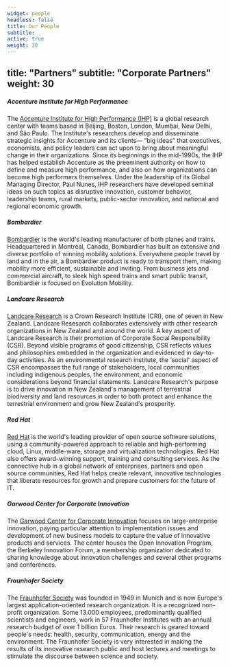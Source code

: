 ```yaml
---
widget: people
headless: false
title: Our People
subtitle:
active: true
weight: 30
---
```


title: "Partners"
subtitle: "Corporate Partners"
weight: 30
---
##### **Accenture Institute for High Performance**

The [Accenture Institute for High Performance (IHP)](http://www.accenture.com/us-en/research/institute-high-performance/Pages/institute-high-performance-index.aspx) is a global research center with teams based in Beijing, Boston, London, Mumbai, New Delhi, and S&#xE3;o Paulo. The Institute's researchers develop and disseminate strategic insights for Accenture and its clients&#x2014; &#x201C;big ideas" that executives, economists, and policy leaders can act upon to bring about meaningful change in their organizations. Since its beginnings in the mid-1990s, the IHP has helped establish Accenture as the preeminent authority on how to define and measure high performance, and also on how organizations can become high performers themselves. Under the leadership of its Global Managing Director, Paul Nunes, IHP researchers have developed seminal ideas on such topics as disruptive innovation, customer behavior, leadership teams, rural markets, public-sector innovation, and national and regional economic growth.

##### **Bombardier**

[Bombardier](http://www.bombardier.com/en/about-us.html) is the world's leading manufacturer of both planes and trains. Headquartered in Montr&#xE9;al, Canada, Bombardier has built an extensive and diverse portfolio of winning mobility solutions. Everywhere people travel by land and in the air, a Bombardier product is ready to transport them, making mobility more efficient, sustainable and inviting. From business jets and commercial aircraft, to sleek high speed trains and smart public transit, Bombardier is focused on Evolution Mobility.

##### **Landcare Research**

[Landcare Research](http://www.landcareresearch.co.nz/home) is a Crown Research Institute (CRI), one of seven in New Zealand. Landcare Resesarch collaborates extensively with other research organizations in New Zealand and around the world. A key aspect of Landcare Research is their promotion of Corporate Social Responsibility (CSR). Beyond visible programs of good citizenship, CSR reflects values and philosophies embedded in the organization and evidenced in day-to-day activities. As an environmental research institute, the &#x2018;social' aspect of CSR encompasses the full range of stakeholders, local communities including indigenous peoples, the environment, and economic considerations beyond financial statements. Landcare Research's purpose is to drive innovation in New Zealand's management of terrestrial biodiversity and land resources in order to both protect and enhance the terrestrial environment and grow New Zealand's prosperity.

##### **Red Hat**

[Red Hat](http://www.redhat.com/en) is the world's leading provider of open source software solutions, using a community-powered approach to reliable and high-performing cloud, Linux, middle-ware, storage and virtualization technologies. Red Hat also offers award-winning support, training and consulting services. As the connective hub in a global network of enterprises, partners and open source communities, Red Hat helps create relevant, innovative technologies that liberate resources for growth and prepare customers for the future of IT.

##### **Garwood Center for Corporate Innovation**

The [Garwood Center for Corporate Innovation](http://corporateinnovation.berkeley.edu/) focuses on large-enterprise innovation, paying particular attention to implementation issues and development of new business models to capture the value of innovative products and services. The center houses the Open Innovation Program, the Berkeley Innovation Forum, a membership organization dedicated to sharing knowledge about innovation challenges and several other programs and conferences.

##### **Fraunhofer Society**

The [Fraunhofer Society](http://www.fraunhofer.de/en.html) was founded in 1949 in Munich and is now Europe's largest application-oriented research organization. It is a recognized non-profit organization. Some 13.000 employees, predominantly qualified scientists and engineers, work in 57 Fraunhofer Institutes with an annual research budget of over 1 billion Euros. Their research is geared toward people's needs: health, security, communication, energy and the environment. The Fraunhofer Society is very interested in making the results of its innovative research public and host lectures and meetings to stimulate the discourse between science and society.
